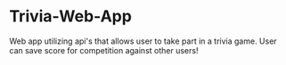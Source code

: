 # Trivia-Web-App
Web app utilizing api's that allows user to take part in a trivia game. User can save score for competition against other users!
